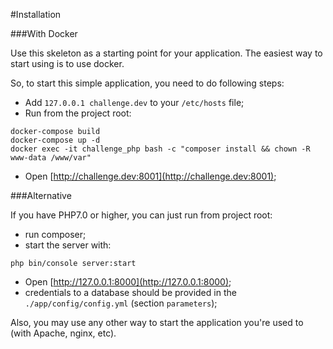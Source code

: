 
#Installation


###With Docker

Use this skeleton as a starting point for your application.
The easiest way to start using is to use docker.

So, to start this simple application, you need to do following steps:

- Add `127.0.0.1 challenge.dev` to your `/etc/hosts` file;
- Run from the project root:

```
docker-compose build
docker-compose up -d
docker exec -it challenge_php bash -c "composer install && chown -R www-data /www/var"
```
- Open [http://challenge.dev:8001](http://challenge.dev:8001);

###Alternative

If you have PHP7.0 or higher, you can just run from project root:

- run composer;
- start the server with:
```
php bin/console server:start
```
- Open [http://127.0.0.1:8000](http://127.0.0.1:8000);
- credentials to a database should be provided in the `./app/config/config.yml` (section `parameters`);

Also, you may use any other way to start the application you're used to (with Apache, nginx, etc).
